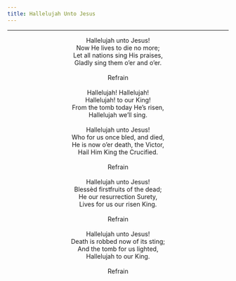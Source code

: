 ```yaml
---
title: Hallelujah Unto Jesus
---
```


---
<center>
Hallelujah unto Jesus!<br/>
Now He lives to die no more;<br/>
Let all nations sing His praises,<br/>
Gladly sing them o’er and o’er.<br/>
<br/>
Refrain<br/>
<br/>
Hallelujah! Hallelujah!<br/>
Hallelujah! to our King!<br/>
From the tomb today He’s risen,<br/>
Hallelujah we’ll sing.<br/>
<br/>
Hallelujah unto Jesus!<br/>
Who for us once bled, and died,<br/>
He is now o’er death, the Victor,<br/>
Hail Him King the Crucified.<br/>
<br/>
Refrain<br/>
<br/>
Hallelujah unto Jesus!<br/>
Blessèd firstfruits of the dead;<br/>
He our resurrection Surety,<br/>
Lives for us our risen King.<br/>
<br/>
Refrain<br/>
<br/>
Hallelujah unto Jesus!<br/>
Death is robbed now of its sting;<br/>
And the tomb for us lighted,<br/>
Hallelujah to our King.<br/>
<br/>
Refrain
</center>